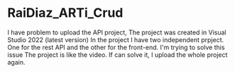 # RaiDiaz_ARTi_Crud
I have problem to upload the API project, The project was created in Visual Studio 2022 (latest version)
In the project I have two independent prpject. One for the rest API and the other for the front-end.
I'm trying to solve this issue
The project is like the video. If can solve it, I upload the whole project again.
